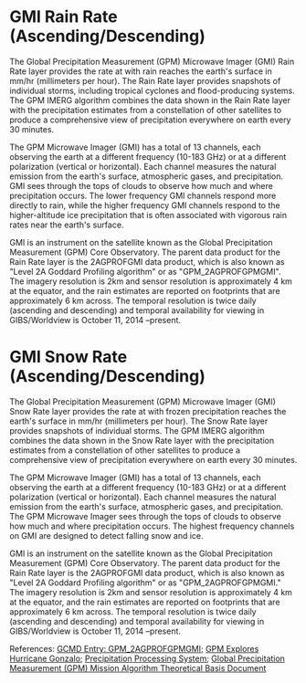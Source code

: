 # GMI Rain Rate (Ascending/Descending)
The Global Precipitation Measurement (GPM) Microwave Imager (GMI) Rain Rate layer provides the rate at with rain reaches the earth's surface in mm/hr (millimeters per hour). The Rain Rate layer provides snapshots of individual storms, including tropical cyclones and flood-producing systems.  The GPM IMERG algorithm combines the data shown in the Rain Rate layer with the precipitation estimates from a constellation of other satellites to produce a comprehensive view of precipitation everywhere on earth every 30 minutes.
 
The GPM Microwave Imager (GMI) has a total of 13 channels, each observing the earth at a different frequency (10-183 GHz) or at a different polarization (vertical or horizontal).  Each channel measures the natural emission from the earth's surface, atmospheric gases, and precipitation. GMI sees through the tops of clouds to observe how much and where precipitation occurs.  The lower frequency GMI channels respond more directly to rain, while the higher frequency GMI channels respond to the higher-altitude ice precipitation that is often associated with vigorous rain rates near the earth's surface.
 
GMI is an instrument on the satellite known as the Global Precipitation Measurement (GPM) Core Observatory. The parent data product for the Rain Rate layer is the 2AGPROFGMI data product, which is also known as "Level 2A Goddard Profiling algorithm" or as "GPM_2AGPROFGPMGMI". The imagery resolution is 2km and sensor resolution is approximately 4 km at the equator, and the rain estimates are reported on footprints that are approximately 6 km across. The temporal resolution is twice daily (ascending and descending) and temporal availability for viewing in GIBS/Worldview is October 11, 2014 –present.

# GMI Snow Rate (Ascending/Descending)
The Global Precipitation Measurement (GPM) Microwave Imager (GMI) Snow Rate layer provides the rate at with frozen precipitation reaches the earth's surface in mm/hr (millimeters per hour). The Snow Rate layer provides snapshots of individual storms.  The GPM IMERG algorithm combines the data shown in the Snow Rate layer with the precipitation estimates from a constellation of other satellites to produce a comprehensive view of precipitation everywhere on earth every 30 minutes.
 
The GPM Microwave Imager (GMI) has a total of 13 channels, each observing the earth at a different frequency (10-183 GHz) or at a different polarization (vertical or horizontal).  Each channel measures the natural emission from the earth's surface, atmospheric gases, and precipitation.  The GPM Microwave Imager sees through the tops of clouds to observe how much and where precipitation occurs.  The highest frequency channels on GMI are designed to detect falling snow and ice.
 
GMI is an instrument on the satellite known as the Global Precipitation Measurement (GPM) Core Observatory. The parent data product for the Rain Rate layer is the 2AGPROFGMI data product, which is also known as "Level 2A Goddard Profiling algorithm" or as "GPM_2AGPROFGPMGMI." The imagery resolution is 2km and sensor resolution is approximately 4 km at the equator, and the rain estimates are reported on footprints that are approximately 6 km across. The temporal resolution is twice daily (ascending and descending) and temporal availability for viewing in GIBS/Worldview is October 11, 2014 –present.
 
References: [GCMD Entry: GPM_2AGPROFGPMGMI](http://gcmd.gsfc.nasa.gov/KeywordSearch/Metadata.do?Portal=GCMD&MetadataType=0&MetadataView=Full&KeywordPath=&EntryId=GES_DISC_GPM_2AGPROFGPMGMI_V03); [GPM Explores Hurricane Gonzalo](https://svs.gsfc.nasa.gov/cgi-bin/details.cgi?aid=4230);
[Precipitation Processing System](http://pps.gsfc.nasa.go); [Global Precipitation Measurement (GPM) Mission Algorithm Theoretical Basis Document](http://rain.atmos.colostate.edu/ATBD/ATBD_GPM_Aug1_2014.pdf)
